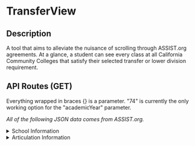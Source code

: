 # TransferView

## Description

A tool that aims to alleviate the nuisance of scrolling through ASSIST.org agreements. At a glance, a student can see every class at all California Community Colleges that satisfy their selected transfer or lower division requirement.

## API Routes (GET)

Everything wrapped in braces {} is a parameter. "74" is currently the only working option for the "academicYear" parameter.

*All of the following JSON data comes from ASSIST.org.*

<details>
   
   <summary>School Information</summary>
   
   1. https://classglance.onrender.com/schools/community-colleges

      Sends the list of California Community Colleges available in the ASSIST.org API. The "id" property can be used for "sendingId" parameters. 

   2. https://classglance.onrender.com/schools/four-years

      Sends the list of UC / CSU institutions available in the ASSIST.org API. The "id" property can be used for "receivingId" parameters.

   3. https://classglance.onrender.com/schools/major-data/{receivingId}/{sendingId}/{academicYear}

      Sends a list of all available majors with transferable coursework from a UC / CSU. The "key" property can be used for "key" parameters. 

   4. https://classglance.onrender.com/schools/{academicYear}/{sendingId}/{receivingId}/{key}/lower-divs

      Creates a list of all lower division classes available for the given major in the ASSIST.org API.
   
</details>

<details>
   
   <summary>Articulation Information</summary>
   
   1. https://classglance.onrender.com/articulations/{academicYear}/{sendingId}/{receivingId}/{key}

      Returns a list including the California Community College course(s) that transfer to the given UC / CSU institution and the UC / CSU equivalent(s). 

</details>

